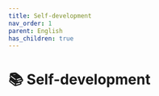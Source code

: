 ```yaml
---
title: Self-development
nav_order: 1
parent: English
has_children: true
---
```


# 📚 Self-development

